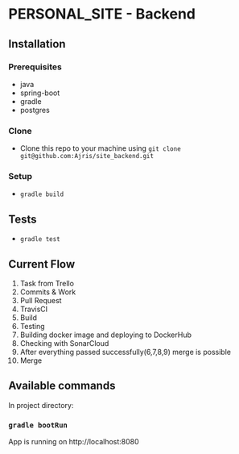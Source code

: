 # PERSONAL_SITE - Backend

## Installation

### Prerequisites
 - java
 - spring-boot
 - gradle
 - postgres

### Clone
 - Clone this repo to your machine using `git clone git@github.com:Ajris/site_backend.git`
 
### Setup
 - `gradle build`

## Tests
 - `gradle test`

## Current Flow
1. Task from Trello
3. Commits & Work
4. Pull Request
5. TravisCI
6. Build
7. Testing
8. Building docker image and deploying to DockerHub
9. Checking with SonarCloud
10. After everything passed successfully(6,7,8,9) merge is possible
11. Merge

## Available commands

In project directory:

### `gradle bootRun`
App is running on http://localhost:8080